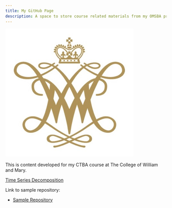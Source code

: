 ```yaml
---
title: My GitHub Page
description: A space to store course related materials from my OMSBA program
---
```


![My Picture](/pics/College-of-William-and-Mary.jpg)

This is content developed for my CTBA course at The College of William and Mary.

[Time Series Decomposition](/timeseries/index.md)

Link to sample repository:
- [Sample Repository](https://github.com/ddg885/sample)
